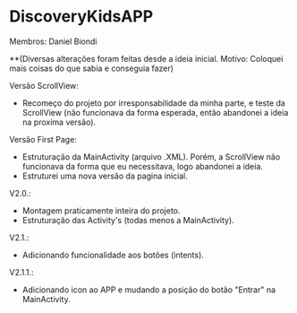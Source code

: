 # DiscoveryKidsAPP
Membros: Daniel Biondi

**(Diversas alterações foram feitas desde a ideia inicial. Motivo: Coloquei mais coisas do que sabia e conseguia fazer)

Versão ScrollView:
- Recomeço do projeto por irresponsabilidade da minha parte, e teste da ScrollView (não funcionava da forma esperada, então abandonei a ideia na proxima versão).

Versão First Page:
- Estruturação da MainActivity (arquivo .XML). Porém, a ScrollView não funcionava da forma que eu necessitava, logo abandonei a ideia.
- Estruturei uma nova versão da pagina inicial.

V2.0.:
- Montagem praticamente inteira do projeto.
- Estruturação das Activity's (todas menos a MainActivity).

V2.1.:
- Adicionando funcionalidade aos botões (intents).

V2.1.1.:
- Adicionando icon ao APP e mudando a posição do botão "Entrar" na MainActivity.
